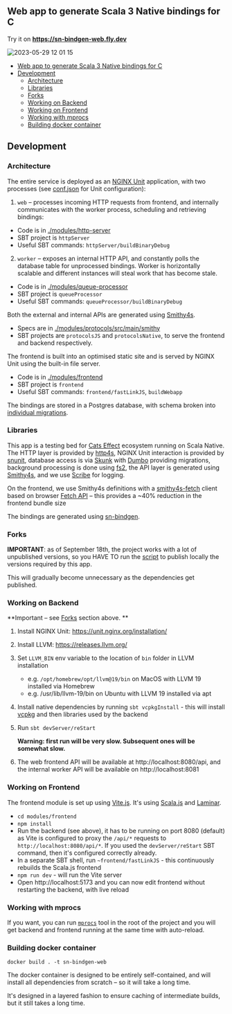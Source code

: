 ## Web app to generate Scala 3 Native bindings for C

Try it on **https://sn-bindgen-web.fly.dev**

![2023-05-29 12 01 15](https://github.com/indoorvivants/sn-bindgen-web/assets/1052965/85d0144c-f431-49e3-a45c-b644fc642cf7)

<!--toc:start-->
- [Web app to generate Scala 3 Native bindings for C](#web-app-to-generate-scala-3-native-bindings-for-c)
- [Development](#development)
  - [Architecture](#architecture)
  - [Libraries](#libraries)
  - [Forks](#forks)
  - [Working on Backend](#working-on-backend)
  - [Working on Frontend](#working-on-frontend)
  - [Working with mprocs](#working-with-mprocs)
  - [Building docker container](#building-docker-container)
<!--toc:end-->

## Development

### Architecture

The entire service is deployed as an [NGINX Unit](https://unit.nginx.org/) application, with two processes (see [conf.json](conf.json) for Unit configuration):

1. `web` – processes incoming HTTP requests from frontend, and internally communicates with the worker process, scheduling and retrieving bindings:
  - Code is in [./modules/http-server](./modules/http-server)
  - SBT project is `httpServer`
  - Useful SBT commands: `httpServer/buildBinaryDebug`

2. `worker` – exposes an internal HTTP API, and constantly polls the database table for unprocessed bindings. Worker is horizontally scalable and different instances will steal work that has become stale. 
  - Code is in [./modules/queue-processor](./modules/queue-processor)
  - SBT project is `queueProcessor`
  - Useful SBT commands: `queueProcessor/buildBinaryDebug`

Both the external and internal APIs are generated using [Smithy4s](https://disneystreaming.github.io/smithy4s/).

- Specs are in [./modules/protocols/src/main/smithy](./modules/protocols/src/main/smithy)
- SBT projects are `protocolsJS` and `protocolsNative`, to serve the frontend and backend respectively.


The frontend is built into an optimised static site and is served by NGINX Unit using the built-in file server.

  - Code is in [./modules/frontend](./modules/frontend)
  - SBT project is `frontend`
  - Useful SBT commands: `frontend/fastLinkJS`, `buildWebapp`

The bindings are stored in a Postgres database, with schema broken into [individual migrations](./modules/queue-processor/src/main/resources/db/migration).

### Libraries

This app is a testing bed for [Cats Effect](https://typelevel.org/cats-effect/) ecosystem running on Scala Native. The HTTP layer is provided by [http4s](https://http4s.org/), NGINX Unit interaction is provided by [snunit](https://github.com/lolgab/snunit), database access is via [Skunk](https://typelevel.org/skunk) with [Dumbo](https://github.com/rolang/dumbo) providing migrations, background processing is done using [fs2](https://fs2.io/), the API layer is generated using [Smithy4s](https://disneystreaming.github.io/smithy4s/), and we use [Scribe](https://github.com/outr/scribe) for logging.

On the frontend, we use Smithy4s definitions with a [smithy4s-fetch](https://github.com/neandertech/smithy4s-fetch) client based on browser [Fetch API](https://developer.mozilla.org/en-US/docs/Web/API/Fetch_API) – this provides a ~40% reduction in the frontend bundle size

The bindings are generated using [sn-bindgen](https://github.com/indoorvivants/sn-bindgen).

### Forks

**IMPORTANT**: as of September 18th, the project works with a lot of unpublished versions, so you HAVE TO run the [script](./publish-forks.sh) to publish locally the versions required by this app.

This will gradually become unnecessary as the dependencies get published.


### Working on Backend

**Important – see [Forks](#forks) section above.
**
1. Install NGINX Unit: https://unit.nginx.org/installation/
2. Install LLVM: https://releases.llvm.org/
3. Set `LLVM_BIN` env variable to the location of `bin` folder in LLVM installation
    - e.g. `/opt/homebrew/opt/llvm@19/bin` on MacOS with LLVM 19 installed via Homebrew
    - e.g. /usr/lib/llvm-19/bin on Ubuntu with LLVM 19 installed via apt 
4. Install native dependencies by running `sbt vcpkgInstall` - this will install [vcpkg](https://vcpkg.io/) and then libraries used by the backend
5. Run `sbt devServer/reStart`

   **Warning: first run will be very slow. Subsequent ones will be somewhat slow.**

6. The web frontend API will be available at http://localhost:8080/api, and the internal worker API will be available on http://localhost:8081

### Working on Frontend

The frontend module is set up using [Vite.js](https://vitejs.dev/).
It's using [Scala.js](https://www.scala-js.org/) and [Laminar](https://laminar.dev/).

- `cd modules/frontend`
- `npm install`
- Run the backend (see above), it has to be running on port 8080 (default) 
  as Vite is configured to proxy the `/api/*` requests to `http://localhost:8080/api/*`. If you used the `devServer/reStart` SBT command, then it's configured correctly already.
- In a separate SBT shell, run `~frontend/fastLinkJS` - this continuously rebuilds the Scala.js frontend
- `npm run dev` - will run the Vite server 
- Open http://localhost:5173 and you can now edit frontend without restarting the backend, with live reload

### Working with mprocs

If you want, you can run [`mprocs`](https://github.com/pvolok/mprocs) tool in the root of the project and you will get backend and frontend running at the same time with auto-reload.

### Building docker container

`docker build . -t sn-bindgen-web`

The docker container is designed to be entirely self-contained, and will install all dependencies from scratch – so it will take a long time.

It's designed in a layered fashion to ensure caching of intermediate builds, but it still takes a long time.
